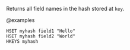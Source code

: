 Returns all field names in the hash stored at `key`.

@examples

```cli
HSET myhash field1 "Hello"
HSET myhash field2 "World"
HKEYS myhash
```

